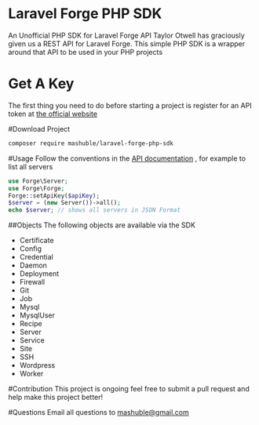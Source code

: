 # Laravel Forge PHP SDK
An Unofficial PHP SDK for Laravel Forge API
Taylor Otwell has graciously given us a REST API for Laravel Forge. This simple
PHP SDK is a wrapper around that API to be used in your PHP projects

# Get A Key
The first thing you need to do before starting a project is register for an API token
at [the official website](https://forge.laravel.com/user/profile#/api)

#Download Project
```bash
composer require mashuble/laravel-forge-php-sdk
```

#Usage
Follow the conventions in the [API documentation](https://forge.laravel.com/api-documentation) , for example to list all servers
```php
use Forge\Server;
use Forge\Forge;
Forge::setApiKey($apiKey);
$server = (new Server())->all();
echo $server; // shows all servers in JSON Format
```
##Objects
The following objects are available via the SDK
* Certificate
* Config
* Credential
* Daemon
* Deployment
* Firewall
* Git
* Job
* Mysql
* MysqlUser
* Recipe
* Server
* Service
* Site
* SSH
* Wordpress
* Worker

#Contribution
This project is ongoing feel free to submit a pull request and help make this project better!

#Questions
Email all questions to mashuble@gmail.com
